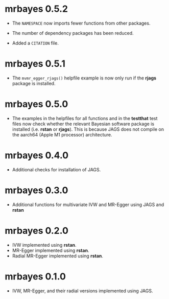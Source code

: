 # mrbayes 0.5.2

* The `NAMESPACE` now imports fewer functions from other packages.

* The number of dependency packages has been reduced.

* Added a `CITATION` file.

# mrbayes 0.5.1

* The `mvmr_egger_rjags()` helpfile example is now only run if the **rjags** package is installed.

# mrbayes 0.5.0

* The examples in the helpfiles for all functions and in the **testthat** test files now check whether the relevant Bayesian software package is installed (i.e. **rstan** or **rjags**). This is because JAGS does not compile on the aarch64 (Apple M1 processor) architecture.

# mrbayes 0.4.0

* Additional checks for installation of JAGS.

# mrbayes 0.3.0

* Additional functions for multivariate IVW and MR-Egger using JAGS and **rstan**

# mrbayes 0.2.0

* IVW implemented using **rstan**.
* MR-Egger implemented using **rstan**.
* Radial MR-Egger implemented using **rstan**.

# mrbayes 0.1.0

* IVW, MR-Egger, and their radial versions implemented using JAGS.
